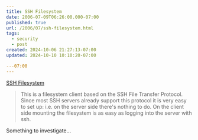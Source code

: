 ```yaml
---
title: SSH Filesystem
date: 2006-07-09T06:26:00.000-07:00
published: true
url: /2006/07/ssh-filesystem.html
tags:
  - security
  - post
created: 2024-10-06 21:27:13-07:00
updated: 2024-10-10 10:10:20-07:00

---07:00
---
```


[SSH Filesystem](http://fuse.sourceforge.net/sshfs.html "SSH Filesystem")  
  

> This is a filesystem client based on the SSH File Transfer Protocol. Since most SSH servers already support this protocol it is very easy to set up: i.e. on the server side there's nothing to do. On the client side mounting the filesystem is as easy as logging into the server with ssh.

  
  
Something to investigate...